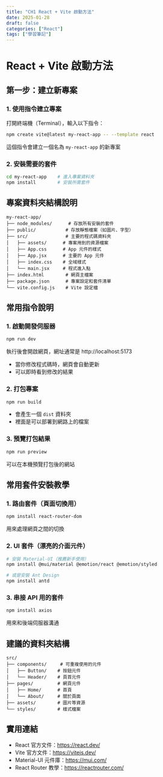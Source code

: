 ```yaml
---
title: "CH1 React + Vite 啟動方法"
date: 2025-01-28
draft: false
categories: ["React"]
tags: ["學習筆記"]
---
```


# React + Vite 啟動方法

## 第一步：建立新專案

### 1. 使用指令建立專案
打開終端機（Terminal），輸入以下指令：
```bash
npm create vite@latest my-react-app -- --template react
```
這個指令會建立一個名為 `my-react-app` 的新專案

### 2. 安裝需要的套件
```bash
cd my-react-app    # 進入專案資料夾
npm install        # 安裝所需套件
```

## 專案資料夾結構說明
```
my-react-app/
├── node_modules/      # 存放所有安裝的套件
├── public/           # 存放靜態檔案（如圖片、字型）
├── src/              # 主要的程式碼資料夾
│   ├── assets/      # 專案用到的資源檔案
│   ├── App.css      # App 元件的樣式
│   ├── App.jsx      # 主要的 App 元件
│   ├── index.css    # 全域樣式
│   └── main.jsx     # 程式進入點
├── index.html        # 網頁主檔案
├── package.json      # 專案設定和套件清單
└── vite.config.js    # Vite 設定檔
```

## 常用指令說明

### 1. 啟動開發伺服器
```bash
npm run dev
```
執行後會開啟網頁，網址通常是 http://localhost:5173
- 當你修改程式碼時，網頁會自動更新
- 可以即時看到修改的結果

### 2. 打包專案
```bash
npm run build
```
- 會產生一個 `dist` 資料夾
- 裡面是可以部署到網路上的檔案

### 3. 預覽打包結果
```bash
npm run preview
```
可以在本機預覽打包後的網站

## 常用套件安裝教學

### 1. 路由套件（頁面切換用）
```bash
npm install react-router-dom
```
用來處理網頁之間的切換

### 2. UI 套件（漂亮的介面元件）
```bash
# 安裝 Material-UI（推薦新手使用）
npm install @mui/material @emotion/react @emotion/styled

# 或是安裝 Ant Design
npm install antd
```

### 3. 串接 API 用的套件
```bash
npm install axios
```
用來和後端伺服器溝通



## 建議的資料夾結構
```
src/
├── components/     # 可重複使用的元件
│   ├── Button/    # 按鈕元件
│   └── Header/    # 頁首元件
├── pages/         # 網頁元件
│   ├── Home/      # 首頁
│   └── About/     # 關於頁面
├── assets/        # 圖片等資源
└── styles/        # 樣式檔案
```


## 實用連結
- React 官方文件：https://react.dev/
- Vite 官方文件：https://vitejs.dev/
- Material-UI 元件庫：https://mui.com/
- React Router 教學：https://reactrouter.com/ 